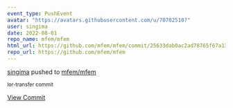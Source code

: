 ```yaml
---
event_type: PushEvent
avatar: "https://avatars.githubusercontent.com/u/70702510?"
user: singima
date: 2022-08-01
repo_name: mfem/mfem
html_url: https://github.com/mfem/mfem/commit/25633dab0ac2ad78765f67a13a74e45067d351b4
repo_url: https://github.com/mfem/mfem
---
```


<a href='https://github.com/singima' target='_blank'>singima</a> pushed to <a href='https://github.com/mfem/mfem' target='_blank'>mfem/mfem</a>

<small>lor-transfer commit</small>

<a href='https://github.com/mfem/mfem/commit/25633dab0ac2ad78765f67a13a74e45067d351b4' target='_blank'>View Commit</a>